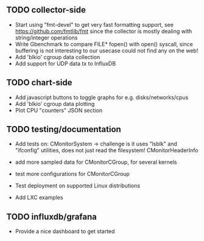 ## TODO collector-side

- Start using "fmt-devel" to get very fast formatting support, see https://github.com/fmtlib/fmt
  since the collector is mostly dealing with string/integer operations
- Write Gbenchmark to compare FILE* fopen() with open() syscall, since buffering is not interesting to our usecase
  could not find any on the web!
- Add 'blkio' cgroup data collection
- Add support for UDP data tx to InfluxDB

## TODO chart-side

- Add javascript buttons to toggle graphs for e.g. disks/networks/cpus
- Add 'blkio' cgroup data plotting
- Plot CPU "counters" JSON section

## TODO testing/documentation

- Add tests on:
   CMonitorSystem
   -> challenge is it uses "lsblk" and "ifconfig" utilities, does not just read the filesystem!
   CMonitorHeaderInfo

- add more sampled data for CMonitorCGroup, for several kernels
- test more configurations for CMonitorCGroup
- Test deployment on supported Linux distributions
- Add LXC examples

## TODO influxdb/grafana

- Provide a nice dashboard to get started

